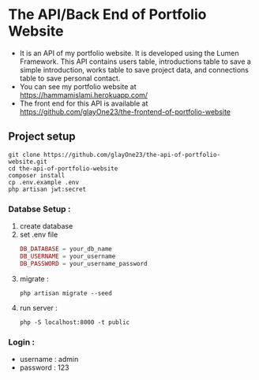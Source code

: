 # The API/Back End of Portfolio Website 
- It is an API of my portfolio website. It is developed using the Lumen Framework. This API contains users table, introductions table to save a simple introduction, works table to save project data, and connections table to save personal contact.  
- You can see my portfolio website at https://hammamislami.herokuapp.com/ 
- The front end for this API is available at https://github.com/glayOne23/the-frontend-of-portfolio-website
## Project setup
```
git clone https://github.com/glayOne23/the-api-of-portfolio-website.git
cd the-api-of-portfolio-website
composer install
cp .env.example .env
php artisan jwt:secret
```

### Databse Setup :
1. create database
2. set .env file
    ```php
    DB_DATABASE = your_db_name
    DB_USERNAME = your_username
    DB_PASSWORD = your_username_password
    ```
3. migrate :
    ``` 
    php artisan migrate --seed
    ```
4. run server :
    ```
    php -S localhost:8000 -t public
    ```
### Login :
- username : admin
- password : 123